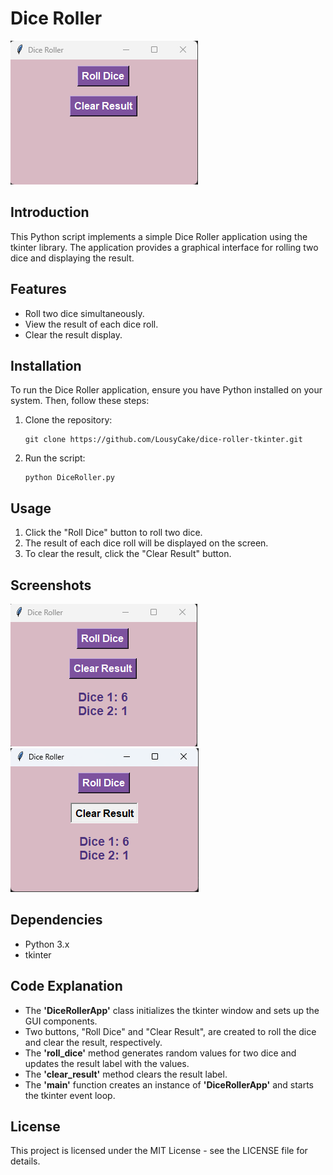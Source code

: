 # Dice Roller

![Dice Roller GUI](img/1.png)

## Introduction

This Python script implements a simple Dice Roller application using the tkinter library. The application provides a graphical interface for rolling two dice and displaying the result.

## Features

- Roll two dice simultaneously.
- View the result of each dice roll.
- Clear the result display.

## Installation

To run the Dice Roller application, ensure you have Python installed on your system. Then, follow these steps:

1. Clone the repository:

   ```
   git clone https://github.com/LousyCake/dice-roller-tkinter.git
   ```

2. Run the script:

    ```
    python DiceRoller.py
    ```

## Usage

1. Click the "Roll Dice" button to roll two dice.
2. The result of each dice roll will be displayed on the screen.
3. To clear the result, click the "Clear Result" button.

## Screenshots

![Dice Roller Screenshot](img/2.png)
![Dice Roller Screenshot](img/3.png)

## Dependencies

- Python 3.x
- tkinter

## Code Explanation

- The __'DiceRollerApp'__ class initializes the tkinter window and sets up the GUI components.
- Two buttons, "Roll Dice" and "Clear Result", are created to roll the dice and clear the result, respectively.
- The __'roll_dice'__ method generates random values for two dice and updates the result label with the values.
- The __'clear_result'__ method clears the result label.
- The __'main'__ function creates an instance of __'DiceRollerApp'__ and starts the tkinter event loop.

## License
This project is licensed under the MIT License - see the LICENSE file for details.
